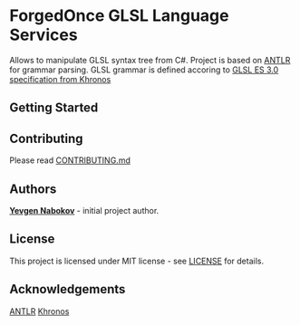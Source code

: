 # ForgedOnce GLSL Language Services
Allows to manipulate GLSL syntax tree from C#.
Project is based on [ANTLR](https://github.com/antlr) for grammar parsing.
GLSL grammar is defined accoring to [GLSL ES 3.0 specification from Khronos](https://www.khronos.org/registry/OpenGL/specs/es/3.0/GLSL_ES_Specification_3.00.pdf)
## Getting Started

## Contributing
Please read [CONTRIBUTING.md](CONTRIBUTING.md)
## Authors
**[Yevgen Nabokov](https://github.com/YevgenNabokov)** - initial project author.
## License
This project is licensed under MIT license - see [LICENSE](LICENSE) for details.
## Acknowledgements
[ANTLR](https://github.com/antlr)
[Khronos](https://www.khronos.org/)
